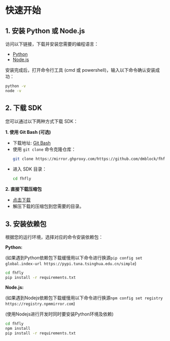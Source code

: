 # 快速开始

## 1. 安装 Python 或 Node.js

访问以下链接，下载并安装您需要的编程语言：

- [Python](http://localhost:8000/%E5%BC%80%E5%8F%91%E6%8C%87%E5%8D%97/%E4%BB%A3%E7%A0%81%E5%BC%80%E5%8F%91%E6%8C%87%E5%8D%97/#python)
- [Node.js](http://localhost:8000/%E5%BC%80%E5%8F%91%E6%8C%87%E5%8D%97/%E4%BB%A3%E7%A0%81%E5%BC%80%E5%8F%91%E6%8C%87%E5%8D%97/#nodejs)

安装完成后，打开命令行工具 (cmd 或 powershell)，输入以下命令确认安装成功：

```bash
python -v
node -v
```

## 2. 下载 SDK

您可以通过以下两种方式下载 SDK：

**1. 使用 Git Bash (可选)**

   - 下载地址: [Git Bash](https://mirror.ghproxy.com/https://github.com/git-for-windows/git/releases/download/v2.46.0.windows.1/Git-2.46.0-64-bit.exe)   
   - 使用 `git clone` 命令克隆仓库：
     ```bash
     git clone https://mirror.ghproxy.com/https://github.com/dmblock/fhfy
     ```   
   - 进入 SDK 目录：
     ```bash
     cd fhfly
     ```

**2. 直接下载压缩包**

   - [点击下载](https://github.com/dmblock/fhfy)
   - 解压下载的压缩包到您需要的目录。

## 3. 安装依赖包

根据您的运行环境，选择对应的命令安装依赖包：

**Python:**


(如果遇到Python依赖包下载缓慢用以下命令进行换源`pip config set global.index-url https://pypi.tuna.tsinghua.edu.cn/simple`)

```bash
cd fhfly
pip install -r requirements.txt
```

**Node.js:**

(如果遇到Nodejs依赖包下载缓慢用以下命令进行换源`npm config set registry https://registry.npmmirror.com`)

(使用Nodejs进行开发时同时要安装Python环境及依赖)

```bash
cd fhfly
npm install
pip install -r requirements.txt
```
